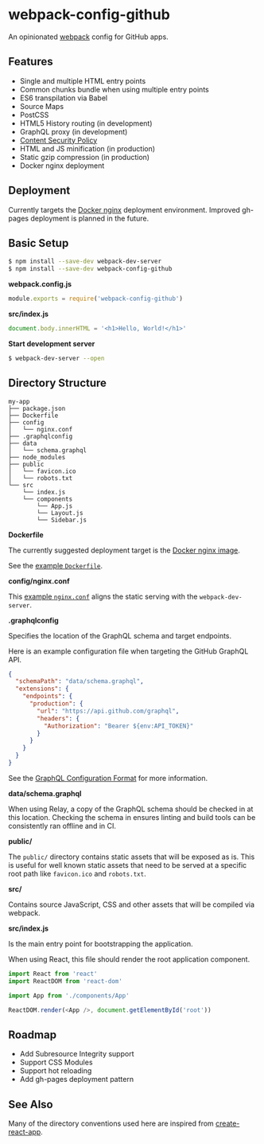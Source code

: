 # webpack-config-github

An opinionated [webpack](https://webpack.js.org/) config for GitHub apps.

## Features

* Single and multiple HTML entry points
* Common chunks bundle when using multiple entry points
* ES6 transpilation via Babel
* Source Maps
* PostCSS
* HTML5 History routing (in development)
* GraphQL proxy (in development)
* [Content Security Policy](https://developer.mozilla.org/en-US/docs/Web/HTTP/CSP)
* HTML and JS minification (in production)
* Static gzip compression (in production)
* Docker nginx deployment

## Deployment

Currently targets the [Docker nginx](https://hub.docker.com/_/nginx/) deployment environment. Improved gh-pages
deployment is planned in the future.

## Basic Setup

```sh
$ npm install --save-dev webpack-dev-server
$ npm install --save-dev webpack-config-github
```

**webpack.config.js**

```js
module.exports = require('webpack-config-github')
```

**src/index.js**

```js
document.body.innerHTML = '<h1>Hello, World!</h1>'
```

**Start development server**

```sh
$ webpack-dev-server --open
```

## Directory Structure

```
my-app
├── package.json
├── Dockerfile
├── config
│   └── nginx.conf
├── .graphqlconfig
├── data
│   └── schema.graphql
├── node_modules
├── public
│   └── favicon.ico
│   └── robots.txt
└── src
    └── index.js
    └── components
        └── App.js
        └── Layout.js
        └── Sidebar.js
```

**Dockerfile**

The currently suggested deployment target is the [Docker nginx image](https://hub.docker.com/_/nginx/).

See the [example `Dockerfile`](/examples/docker/Dockerfile).

**config/nginx.conf**

This [example `nginx.conf`](/examples/docker/config/nginx.conf) aligns the static serving with the `webpack-dev-server`.

**.graphqlconfig**

Specifies the location of the GraphQL schema and target endpoints.

Here is an example configuration file when targeting the GitHub GraphQL API.

```json
{
  "schemaPath": "data/schema.graphql",
  "extensions": {
    "endpoints": {
      "production": {
        "url": "https://api.github.com/graphql",
        "headers": {
          "Authorization": "Bearer ${env:API_TOKEN}"
        }
      }
    }
  }
}
```

See the [GraphQL Configuration Format](https://github.com/graphcool/graphql-config/blob/master/specification.md) for
more information.

**data/schema.graphql**

When using Relay, a copy of the GraphQL schema should be checked in at this location. Checking the schema in ensures
linting and build tools can be consistently ran offline and in CI.

**public/**

The `public/` directory contains static assets that will be exposed as is. This is useful for well known static assets
that need to be served at a specific root path like `favicon.ico` and `robots.txt`.

**src/**

Contains source JavaScript, CSS and other assets that will be compiled via webpack.

**src/index.js**

Is the main entry point for bootstrapping the application.

When using React, this file should render the root application component.

```js
import React from 'react'
import ReactDOM from 'react-dom'

import App from './components/App'

ReactDOM.render(<App />, document.getElementById('root'))
```

## Roadmap

* Add Subresource Integrity support
* Support CSS Modules
* Support hot reloading
* Add gh-pages deployment pattern

## See Also

Many of the directory conventions used here are inspired from
[create-react-app](https://github.com/facebookincubator/create-react-app).
